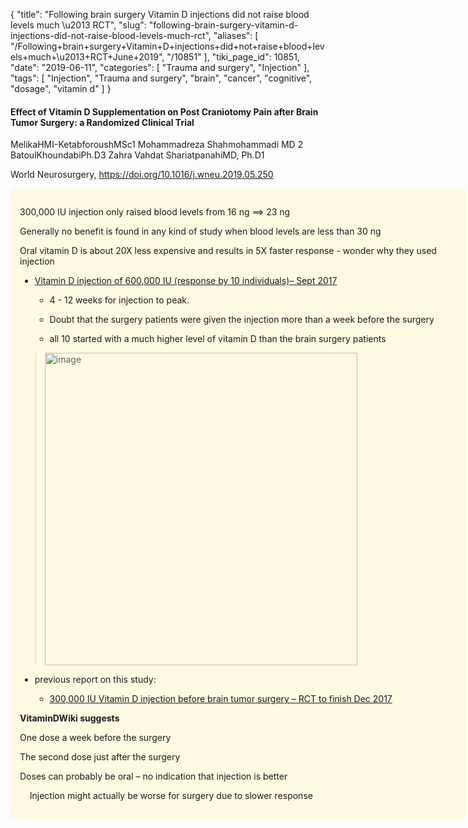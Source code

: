 {
    "title": "Following brain surgery Vitamin D injections did not raise blood levels much \u2013 RCT",
    "slug": "following-brain-surgery-vitamin-d-injections-did-not-raise-blood-levels-much-rct",
    "aliases": [
        "/Following+brain+surgery+Vitamin+D+injections+did+not+raise+blood+levels+much+\u2013+RCT+June+2019",
        "/10851"
    ],
    "tiki_page_id": 10851,
    "date": "2019-06-11",
    "categories": [
        "Trauma and surgery",
        "Injection"
    ],
    "tags": [
        "Injection",
        "Trauma and surgery",
        "brain",
        "cancer",
        "cognitive",
        "dosage",
        "vitamin d"
    ]
}


#### Effect of Vitamin D Supplementation on Post Craniotomy Pain after Brain Tumor Surgery: a Randomized Clinical Trial

MelikaHMI-KetabforoushMSc1 Mohammadreza Shahmohammadi MD 2 BatoulKhoundabiPh.D3 Zahra Vahdat ShariatpanahiMD, Ph.D1

World Neurosurgery, https://doi.org/10.1016/j.wneu.2019.05.250

<div class="border" style="background-color:#FFFAE2;padding:15px;margin:10px 0;border-radius:5px;width:700px">

300,000 IU injection only raised blood levels from 16 ng ==> 23 ng

Generally no benefit is found in any kind of study when blood levels are less than 30 ng

Oral vitamin D is about 20X less expensive and results in 5X faster response - wonder why they used injection

* [Vitamin D injection of 600,000 IU (response by 10 individuals)– Sept 2017](/posts/vitamin-d-injection-of-600000-iu-response-by-10-individuals) 

   * 4 - 12 weeks for injection to peak.  

   * Doubt that the surgery patients were given the injection more than a week before the surgery

   * all 10 started with a much higher level of vitamin D than the brain surgery patients

> <img src="https://d378j1rmrlek7x.cloudfront.net/attachments/jpeg/600-000-response.jpg" alt="image" width="500">

* previous report on this study:

   * [300,000 IU Vitamin D injection before brain tumor surgery – RCT to finish Dec 2017](/posts/300000-iu-vitamin-d-injection-before-brain-tumor-surgery-rct-to-finish)

 **VitaminDWiki suggests** 

One dose a week before the surgery

The second dose just after the surgery

Doses can probably be oral – no indication that injection is better

&nbsp; &nbsp; Injection might actually be worse for surgery due to slower response